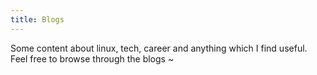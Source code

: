 ```yaml
---
title: Blogs
---
```



Some content about linux, tech, career and anything which I find useful. Feel free to browse through the blogs ~
